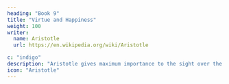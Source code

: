 ```yaml
---
heading: "Book 9"
title: "Virtue and Happiness"
weight: 100
writer:
  name: Aristotle
  url: https://en.wikipedia.org/wiki/Aristotle

c: "indigo"
description: "Aristotle gives maximum importance to the sight over the other senses"
icon: "Aristotle"
---
```

